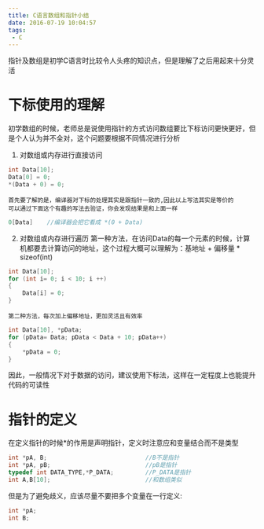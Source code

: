 ```yaml
---
title: C语言数组和指针小结
date: 2016-07-19 10:04:57
tags:
 - C
---
```



指针及数组是初学C语言时比较令人头疼的知识点，但是理解了之后用起来十分灵活

# 下标使用的理解
初学数组的时候，老师总是说使用指针的方式访问数组要比下标访问更快更好，但是个人认为并不全对，这个问题要根据不同情况进行分析
1. 对数组或内存进行直接访问
```c
int Data[10];
Data[0] = 0;
*(Data + 0) = 0;
```
    首先要了解的是，编译器对下标的处理其实是跟指针一致的,因此以上写法其实是等价的
    可以通过下面这个有趣的写法去验证，你会发现结果是和上面一样
```c
0[Data]    //编译器会把它看成 *(0 + Data)
```

2. 对数组或内存进行遍历
第一种方法，在访问Data的每一个元素的时候，计算机都要去计算访问的地址，这个过程大概可以理解为：基地址 + 偏移量 * sizeof(int)
```c
int Data[10];
for (int i= 0; i < 10; i ++)
{
    Data[i] = 0;
}
```
    第二种方法，每次加上偏移地址，更加灵活且有效率
```c
int Data[10], *pData;
for (pData= Data; pData < Data + 10; pData++)
{
    *pData = 0;
}
```
因此，一般情况下对于数据的访问，建议使用下标法，这样在一定程度上也能提升代码的可读性
<!--more-->

# 指针的定义

在定义指针的时候*的作用是声明指针，定义时注意应和变量结合而不是类型
```c
int *pA, B;                            //B不是指针
int *pA, pB;                           //pB是指针
typedef int DATA_TYPE,*P_DATA;         //P_DATA是指针
int A,B[10];                           //和数组类似
```

但是为了避免歧义，应该尽量不要把多个变量在一行定义:
```c
int *pA;
int B;
```



